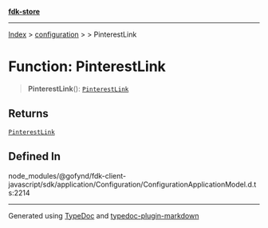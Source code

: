 [**fdk-store**](../../../README.md)
***

[Index](../../../API.md) > [configuration](../../README.md) > [<internal>](../README.md) > PinterestLink

# Function: PinterestLink

> **PinterestLink**(): [`PinterestLink`](../type-aliases/type-alias.PinterestLink.md)

## Returns

[`PinterestLink`](../type-aliases/type-alias.PinterestLink.md)

## Defined In

node\_modules/@gofynd/fdk-client-javascript/sdk/application/Configuration/ConfigurationApplicationModel.d.ts:2214

***
Generated using [TypeDoc](https://typedoc.org/) and [typedoc-plugin-markdown](https://www.npmjs.com/package/typedoc-plugin-markdown)
